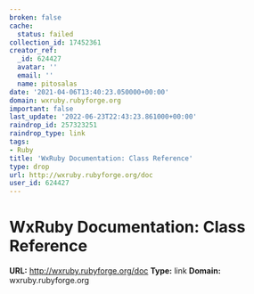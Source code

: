 ```yaml
---
broken: false
cache:
  status: failed
collection_id: 17452361
creator_ref:
  _id: 624427
  avatar: ''
  email: ''
  name: pitosalas
date: '2021-04-06T13:40:23.050000+00:00'
domain: wxruby.rubyforge.org
important: false
last_update: '2022-06-23T22:43:23.861000+00:00'
raindrop_id: 257323251
raindrop_type: link
tags:
- Ruby
title: 'WxRuby Documentation: Class Reference'
type: drop
url: http://wxruby.rubyforge.org/doc
user_id: 624427
---
```


# WxRuby Documentation: Class Reference

**URL:** http://wxruby.rubyforge.org/doc
**Type:** link
**Domain:** wxruby.rubyforge.org
